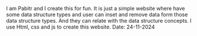I am Pabitr and I create this for fun.
It is just a simple website where have some data structure types and user can inset and remove data form those data structure types. And they can relate with the data structure concepts.
I use Html, css and js to create this website.
Date: 24-11-2024
